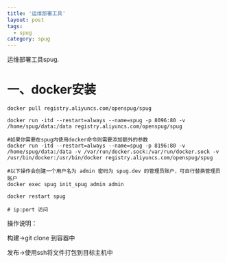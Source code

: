 ```yaml
---
title: '运维部署工具'
layout: post
tags:
  - spug
category: spug
---
```

运维部署工具spug.

<!--more-->

# 一、docker安装

```shell
docker pull registry.aliyuncs.com/openspug/spug

docker run -itd --restart=always --name=spug -p 8096:80 -v /home/spug/data:/data registry.aliyuncs.com/openspug/spug

#如果你需要在spug内使用docker命令则需要添加额外的参数
docker run -itd --restart=always --name=spug -p 8196:80 -v /home/spug/data:/data -v /var/run/docker.sock:/var/run/docker.sock -v /usr/bin/docker:/usr/bin/docker registry.aliyuncs.com/openspug/spug

#以下操作会创建一个用户名为 admin 密码为 spug.dev 的管理员账户，可自行替换管理员账户
docker exec spug init_spug admin admin

docker restart spug

# ip:port 访问

```

操作说明：

构建->git clone 到容器中

发布->使用ssh将文件打包到目标主机中
